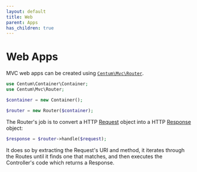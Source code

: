 ```yaml
---
layout: default
title: Web
parent: Apps
has_children: true
---
```




# Web Apps

MVC web apps can be created using [`Centum\Mvc\Router`](https://github.com/SidRoberts/centum/blob/development/src/Mvc/Router.php).

```php
use Centum\Container\Container;
use Centum\Mvc\Router;

$container = new Container();

$router = new Router($container);
```

The Router's job is to convert a HTTP [Request](https://github.com/SidRoberts/centum/blob/development/src/Http/Request.php) object into a HTTP [Response](https://github.com/SidRoberts/centum/blob/development/src/Http/Response.php) object:

```php
$response = $router->handle($request);
```

It does so by extracting the Request's URI and method, it iterates through the Routes until it finds one that matches, and then executes the Controller's code which returns a Response.
